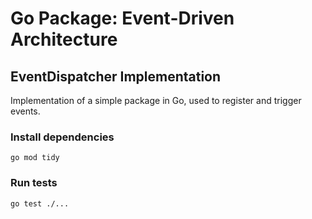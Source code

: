 <h1>Go Package: Event-Driven Architecture</h1>
<h2>EventDispatcher Implementation</h2>

<p>Implementation of a simple package in Go, used to register and trigger events.</p>

<h3>Install dependencies</h3>
<code>go mod tidy</code>

<h3>Run tests</h3>
<code>go test ./...</code>
